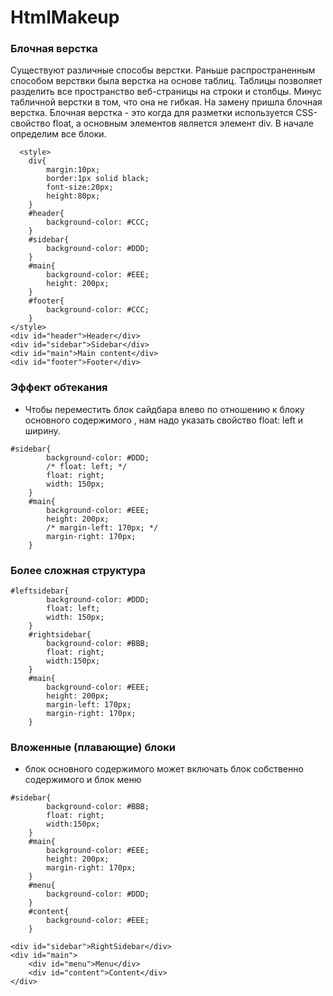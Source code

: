 # HtmlMakeup

### Блочная верстка
Существуют различные способы верстки. 
Раньше распространенным способом верствки была верстка на основе таблиц. 
Таблицы позволяет разделить вcе пространство веб-страницы на строки и столбцы.
Минус табличной верстки в том, что она не гибкая.
На замену пришла блочная верстка.
Блочная верстка - это когда для разметки используется CSS-свойство float, а основным элементов является элемент div.
В начале определим все блоки. 
```
  <style>
    div{
        margin:10px;
        border:1px solid black;
        font-size:20px;
        height:80px;
    }
    #header{
        background-color: #CCC;
    }
    #sidebar{
        background-color: #DDD;
    }
    #main{
        background-color: #EEE;
        height: 200px;
    }
    #footer{
        background-color: #CCC;
    }
</style>
<div id="header">Header</div>
<div id="sidebar">Sidebar</div>
<div id="main">Main content</div>
<div id="footer">Footer</div>

```  
 ### Эффект обтекания
 - Чтобы переместить блок сайдбара влево по отношению к блоку основного содержимого , нам надо указать свойство float: left и ширину.

```
#sidebar{
        background-color: #DDD;
        /* float: left; */
        float: right;
        width: 150px;
    }
    #main{
        background-color: #EEE;
        height: 200px;
        /* margin-left: 170px; */
        margin-right: 170px;
    }
```
  
### Более сложная структура
```
#leftsidebar{
        background-color: #DDD;
        float: left;
        width: 150px;
    }
    #rightsidebar{
        background-color: #BBB;
        float: right;
        width:150px;
    }
    #main{
        background-color: #EEE;
        height: 200px;
        margin-left: 170px;
        margin-right: 170px;
    }
```

### Вложенные (плавающие) блоки
- блок основного содержимого может включать блок собственно содержимого и блок меню
```
#sidebar{
        background-color: #BBB;
        float: right;
        width:150px;
    }
    #main{
        background-color: #EEE;
        height: 200px;
        margin-right: 170px;
    }
    #menu{
        background-color: #DDD;
    }
    #content{
        background-color: #EEE;
    }
```
```
<div id="sidebar">RightSidebar</div>
<div id="main">
    <div id="menu">Menu</div>
    <div id="content">Content</div>
</div>
```
